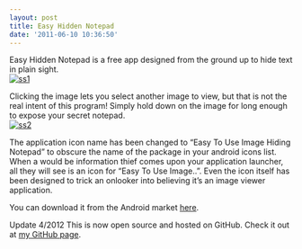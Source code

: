 ```yaml
---
layout: post
title: Easy Hidden Notepad
date: '2011-06-10 10:36:50'
---
```



Easy Hidden Notepad is a free app designed from the ground up to hide text in plain sight.  
[![](http://66.147.244.180/~hunterda/content/images/2011/06/ss13-180x300.png "ss1")](http://66.147.244.180/~hunterda/content/images/2011/06/ss13.png)

Clicking the image lets you select another image to view, but that is not the real intent of this program! Simply hold down on the image for long enough to expose your secret notepad.  
[![](http://66.147.244.180/~hunterda/content/images/2011/06/ss23-180x300.png "ss2")](http://66.147.244.180/~hunterda/content/images/2011/06/ss23.png)

The application icon name has been changed to “Easy To Use Image Hiding Notepad” to obscure the name of the package in your android icons list. When a would be information thief comes upon your application launcher, all they will see is an icon for “Easy To Use Image..”. Even the icon itself has been designed to trick an onlooker into believing it’s an image viewer application.

You can download it from the Android market [here](https://market.android.com/details?id=com.hunterdavis.easyhiddennotepad).

Update 4/2012 This is now open source and hosted on GitHub. Check it out at [my GitHub page](https://github.com/huntergdavis).


